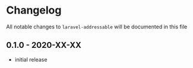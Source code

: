 # Changelog

All notable changes to `laravel-addressable` will be documented in this file

## 0.1.0 - 2020-XX-XX

-   initial release
